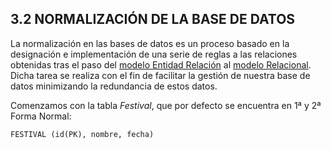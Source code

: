 ## 3.2 NORMALIZACIÓN DE LA BASE DE DATOS

La normalización en las bases de datos es un proceso basado en la designación e implementación de una serie de reglas a las relaciones obtenidas tras el paso del [modelo Entidad Relación](https://github.com/jmm-1999/QuevedoFest/blob/master/Documentos/2-ModeloConceptual/2.2-DiagramaEntidadRelacion.md) al [modelo Relacional]().  
Dicha tarea se realiza con el fin de facilitar la gestión de nuestra base de datos minimizando la redundancia de estos datos.  

Comenzamos con la tabla _Festival_, que por defecto se encuentra en 1ª y 2ª Forma Normal:

```
FESTIVAL (id(PK), nombre, fecha)
```